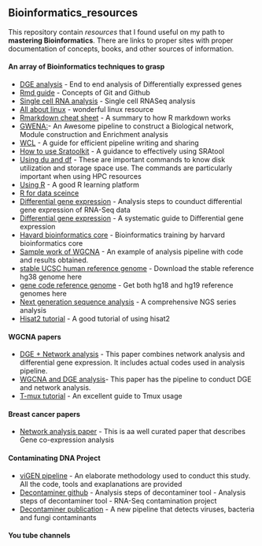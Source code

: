 ## Bioinformatics_resources
This repository contain *resources* that I found useful on my path to **mastering Bioinformatics**. There are links to proper sites with proper documentation of concepts, books, and other sources of information.

#### An array of Bioinformatics techniques to grasp
- [DGE analysis](http://bioconductor.org/packages/3.7/workflows/vignettes/RnaSeqGeneEdgeRQL/inst/doc/edgeRQL.html#design-matrix) - End to end analysis of Differentially expressed genes
- [Rmd guide](https://www.markdownguide.org/basic-syntax/) - Concepts of Git and Github
- [Single cell RNA analysis](https://hbctraining.github.io/scRNA-seq_online/schedule/links-to-lessons.html) - Single cell RNASeq analysis
- [All about linux](http://www.ee.surrey.ac.uk/Teaching/Unix/) - wonderful linux resource
- [Rmarkdown cheat sheet](https://www.rstudio.com/wp-content/uploads/2015/02/rmarkdown-cheatsheet.pdf) - A summary to how R markdown works
- [GWENA:](https://github.com/Kumquatum/GWENA)- An Awesome pipeline to construct a Biological network, Module construction and Enrichment analysis
- [WCL](http://www.commonwl.org/user_guide/01-introduction/index.html) - A guide for efficient pipeline writing and sharing
- [How to use Sratoolkit](https://www.reneshbedre.com/blog/ncbi_sra_toolkit.html) - A guidance to effectively using SRAtool
- [Using du and df](https://www.pair.com/support/kb/paircloud-du-and-df/) - These are important commands to know disk utilization and storage space use. The commands are particularly important when using HPC resources
- [Using R](https://swcarpentry.github.io/r-novice-inflammation/aio/index.html) - A good R learning platform
- [R for data sceince](https://r4ds.had.co.nz/r-markdown.html)
- [Differential gene expression](https://hbctraining.github.io/Training-modules/planning_successful_rnaseq/lessons/sample_level_QC.html#:~:text=First%2C%20the%20count%20data%20needs,using%20your%20tool%20of%20interest.) - Analysis steps to counduct differential gene expression of RNA-Seq data
- [Differential gene expression](https://github.com/hbctraining/DGE_workshop) - A systematic guide to Differential gene expression
- [Havard bioinformatics core](https://github.com/hbctraining) - Bioinformatics training by harvard bioinformatics core
- [Sample work of WGCNA](https://www.polarmicrobes.org/weighted-gene-correlation-network-analysis-wgcna-applied-to-microbial-communities/) - An example of analysis pipeline with code and results obtained.
- [stable UCSC human reference genome](https://www.gungorbudak.com/blog/2018/05/16/how-to-download-hg38-grch38-fasta-human-reference-genome/) - Download the stable reference hg38 genome here
- [gene code reference genome](https://www.gencodegenes.org/human/) - Get both hg18 and hg19 reference genomes here
- [Next generation sequence analysis](https://hbctraining.github.io/main/) - A comprehensive NGS series analysis
- [Hisat2 tutorial](https://bioinformatics-core-shared-training.github.io/RNAseq_September_2019/html/C_Alignment_with_HISAT2_practical.html) - A good tutorial of using hisat2
#### WGCNA papers
- [DGE + Network analysis](https://www.ncbi.nlm.nih.gov/pmc/articles/PMC6788446/) - This paper combines network analysis and differential gene expression. It includes actual codes used in analysis pipeline.
- [WGCNA and DGE analysis](https://journals.lww.com/md-journal/fulltext/2019/09130/using_weighted_gene_co_expression_network_analysis.30.aspx)- This paper has the pipeline to conduct DGE and network analysis.
- [T-mux tutorial](https://github.com/tmux/tmux/wiki/Getting-Started) - An excellent guide to Tmux usage

#### Breast cancer papers
- [Network analysis paper](https://www.ncbi.nlm.nih.gov/pmc/articles/PMC6688090/) - This is aa well curated paper that describes Gene co-expression analysis

#### Contaminating DNA Project
- [viGEN pipeline](https://github.com/Jkgitau/viGEN) - An elaborate methodology used to conduct this study. All the code, tools and exaplanations are provided
- [Decontaminer github](https://github.com/amarinderthind/decontaminer) -  Analysis steps of decontaminer tool - Analysis steps of decontaminer tool -  RNA-Seq contamination project
- [Decontaminer publication](https://bmcbioinformatics.biomedcentral.com/articles/10.1186/s12859-019-2684-x) - A new pipeline that detects viruses, bacteria and fungi contaminants

#### You tube channels
